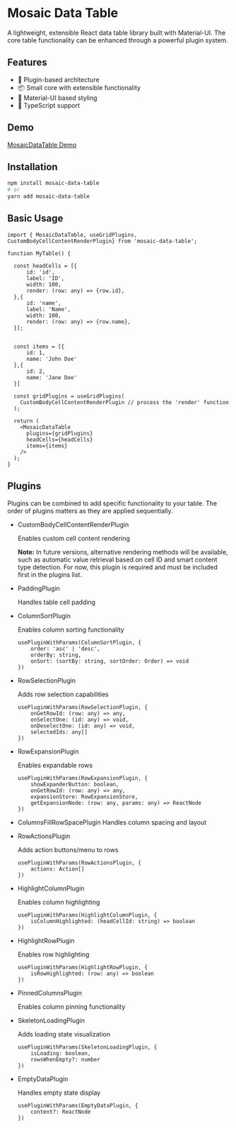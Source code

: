 # Mosaic Data Table

A lightweight, extensible React data table library built with Material-UI. The core table functionality can be enhanced through a powerful plugin system.

## Features

- 🔌 Plugin-based architecture
- 📦 Small core with extensible functionality
- 🎨 Material-UI based styling
- 🚀 TypeScript support

## Demo 
[MosaicDataTable Demo](https://golabra.github.io/MosaicDataTable/)

## Installation

```bash
npm install mosaic-data-table
# or
yarn add mosaic-data-table
```

## Basic Usage

```
import { MosaicDataTable, useGridPlugins, CustomBodyCellContentRenderPlugin} from 'mosaic-data-table';

function MyTable() {

  const headCells = [{
      id: 'id',
      label: 'ID',
      width: 100,
      render: (row: any) => {row.id},
  },{
      id: 'name',
      label: 'Name',
      width: 100,
      render: (row: any) => {row.name},
  }];


  const items = [{
      id: 1,
      name: 'John Doe'
  },{
      id: 2,
      name: 'Jane Doe'
  }]

  const gridPlugins = useGridPlugins(
    CustomBodyCellContentRenderPlugin // process the 'render' function
  );

  return (
    <MosaicDataTable
      plugins={gridPlugins}
      headCells={headCells}
      items={items}
    />
  );
}
```

## Plugins

Plugins can be combined to add specific functionality to your table. The order of plugins matters as they are applied sequentially.

- CustomBodyCellContentRenderPlugin

    Enables custom cell content rendering

    **Note:** In future versions, alternative rendering methods will be available, such as automatic value retrieval based on cell ID and smart content type detection. For now, this plugin is required and must be included first in the plugins list.
    

- PaddingPlugin

    Handles table cell padding

- ColumnSortPlugin

    Enables column sorting functionality

    ```
    usePluginWithParams(ColumnSortPlugin, {
        order: 'asc' | 'desc',
        orderBy: string,
        onSort: (sortBy: string, sortOrder: Order) => void
    })
    ```
- RowSelectionPlugin

    Adds row selection capabilities

    ```
    usePluginWithParams(RowSelectionPlugin, {
        onGetRowId: (row: any) => any,
        onSelectOne: (id: any) => void,
        onDeselectOne: (id: any) => void,
        selectedIds: any[]
    })
    ```

- RowExpansionPlugin

    Enables expandable rows

    ```
    usePluginWithParams(RowExpansionPlugin, {
        showExpanderButton: boolean,
        onGetRowId: (row: any) => any,
        expansionStore: RowExpansionStore,
        getExpansionNode: (row: any, params: any) => ReactNode
    })
    ```

- ColumnsFillRowSpacePlugin
    Handles column spacing and layout

- RowActionsPlugin

    Adds action buttons/menu to rows

    ```
    usePluginWithParams(RowActionsPlugin, {
        actions: Action[]
    })
    ```

- HighlightColumnPlugin

    Enables column highlighting

    ```
    usePluginWithParams(HighlightColumnPlugin, {
        isColumnHighlighted: (headCellId: string) => boolean
    })
    ```

- HighlightRowPlugin

    Enables row highlighting

    ```
    usePluginWithParams(HighlightRowPlugin, {
        isRowHighlighted: (row: any) => boolean
    })
    ```

- PinnedColumnsPlugin

    Enables column pinning functionality


- SkeletonLoadingPlugin

    Adds loading state visualization

    ```
    usePluginWithParams(SkeletonLoadingPlugin, {
        isLoading: boolean,
        rowsWhenEmpty?: number
    })
    ```

- EmptyDataPlugin

    Handles empty state display

    ```
    usePluginWithParams(EmptyDataPlugin, {
        content?: ReactNode
    })
    ```